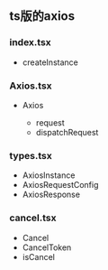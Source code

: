 ## ts版的axios

### index.tsx
- createInstance <function>

### Axios.tsx
- Axios <class>
    - request <function>
    - dispatchRequest <function>

### types.tsx
- AxiosInstance <interface>
- AxiosRequestConfig <interface>
- AxiosResponse <interface>

### cancel.tsx
- Cancel <class>
- CancelToken <class>
- isCancel <function>
